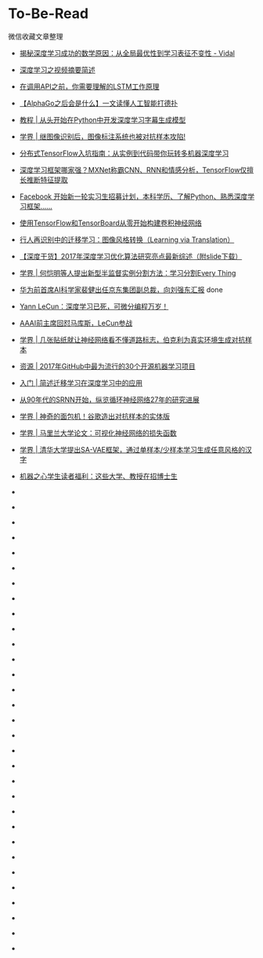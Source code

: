 # To-Be-Read
微信收藏文章整理
 
* [揭秘深度学习成功的数学原因：从全局最优性到学习表征不变性 - Vidal](http://mp.weixin.qq.com/s?__biz=MzA3MzI4MjgzMw==&mid=2650734720&idx=1&sn=2cc7ee6f1fd4e4b2ec2a158e579657f7&chksm=871ac4feb06d4de88807808264198ac18518957706c1ca91589afb5b0688d4f9d23b9d579eaf&mpshare=1&scene=24&srcid=1216ZWGc3hHDpLQxGORCLFoD#rd) 
 
* [深度学习之视频摘要简述](http://mp.weixin.qq.com/s?__biz=MzA3MzI4MjgzMw==&mid=2650735018&idx=3&sn=3c1644af0f38c613bf72a7bd392e7b11&chksm=871ac5d4b06d4cc2d1b807c38672a402d0477f629aefba0bad535b8aaa74640cc3371ab0c259&mpshare=1&scene=24&srcid=1223jdXP6R8XmsowdIRGxGIW#rd)

* [在调用API之前，你需要理解的LSTM工作原理](http://mp.weixin.qq.com/s?__biz=MzA3MzI4MjgzMw==&mid=2650734862&idx=1&sn=1a2adda4da7bd7509f10556e8ae218f4&chksm=871ac570b06d4c6644802a4dafe8ab56805ed642dba2e1e4b29ccbaa0d9245c522b7c9a28308&mpshare=1&scene=24&srcid=1219ODx5yijaNv6oRHF33y4m#rd)

* [【AlphaGo之后会是什么】一文读懂人工智能打德扑 ](http://mp.weixin.qq.com/s?__biz=MzI3MTA0MTk1MA==&mid=2652009949&idx=3&sn=66f41f562605c342521fb355e3f3db45&chksm=f121012cc656883a71e47aa78a0a08b43d028a660280b9b37f9b25f535357e48564f81145cfa&mpshare=1&scene=24&srcid=1215TQUbfTZRKeP6OG3ruyRB#rd)

* [教程 | 从头开始在Python中开发深度学习字幕生成模型](http://mp.weixin.qq.com/s?__biz=MzA3MzI4MjgzMw==&mid=2650734546&idx=2&sn=7fe918a35c35342e3c210c4eeebf0edc&chksm=871b3bacb06cb2ba7e51ddccf0c703d6f9346da5ba3909d4268485c031b77388a94e6f252019&mpshare=1&scene=24&srcid=1212JDmxALXxllC7n4TJneo4#rd)

* [学界 | 继图像识别后，图像标注系统也被对抗样本攻陷! ](http://mp.weixin.qq.com/s?__biz=MzA3MzI4MjgzMw==&mid=2650734471&idx=4&sn=f57ea48caebe2edfe4582fd1f5a07437&chksm=871b3bf9b06cb2ef2bd63c72cfe55403425ddb525fb9b5283dcebf4c96e0972a1460226fa0f4&mpshare=1&scene=24&srcid=1212igEKXNN0aTe8LS85xw9o#rd)

* [分布式TensorFlow入坑指南：从实例到代码带你玩转多机器深度学习](http://mp.weixin.qq.com/s?__biz=MzA3MzI4MjgzMw==&mid=2650734471&idx=1&sn=be4cd4b85ed84f997baf4c88543dc3f4&chksm=871b3bf9b06cb2ef94ea9531ec74fef14b8db5d1996b0cf0c9bd31ca3594ef1f54feaea17109&mpshare=1&scene=24&srcid=1210keT0av7BtCLyswR1VUMh#rd)

* [深度学习框架哪家强？MXNet称霸CNN、RNN和情感分析，TensorFlow仅擅长推断特征提取 ](http://mp.weixin.qq.com/s?__biz=MzI0ODcxODk5OA==&mid=2247491206&idx=1&sn=f040a9b0b43cfd31d452ffb1b3c8ba3c&chksm=e99d2d7fdeeaa469691b059bb9f4bb0821f7a27202a66e54f546f3aa9d8e38a153ff83ec0db5&mpshare=1&scene=24&srcid=1210HRyrHpVSO2joZM30p3KD#rd)

* [Facebook 开始新一轮实习生招募计划，本科学历、了解Python、熟悉深度学习框架…… 
](http://mp.weixin.qq.com/s?__biz=MjM5MDAxNjkyMA==&mid=2650725155&idx=4&sn=6c480f36c8ac42e14034694746abdf04&chksm=be414fd48936c6c2d98b1e02cc64076ab12747e988eff19462e0285456909c57ae09a30d79fa&mpshare=1&scene=24&srcid=1210mkTlhyn3WdMbwpY1UkOd#rd)

* [使用TensorFlow和TensorBoard从零开始构建卷积神经网络](http://mp.weixin.qq.com/s?__biz=MzA4NzE1NzYyMw==&mid=2247495477&idx=2&sn=74de7efeb30944ac9119d886e85e48b9&chksm=903f112da748983b6eb547f47aa78018257f2ebf903e6fb7ed58d85a3c974431f45974761de0&mpshare=1&scene=24&srcid=1209IxoJpgV0AfDEZwMLku6Z#rd)

* [行人再识别中的迁移学习：图像风格转换（Learning via Translation） ](http://mp.weixin.qq.com/s?__biz=MzA4NzE1NzYyMw==&mid=2247495450&idx=5&sn=0286962cdf9bf7484370c44c6bc84f69&chksm=903f1102a7489814479c0e5692cc36dbdbb648e3be1190f09727ec3ea68283f1ef457f13c5a5&mpshare=1&scene=24&srcid=1209GK3Dj6gCniQR5pfVJgHV#rd)

* [【深度干货】2017年深度学习优化算法研究亮点最新综述（附slide下载）](http://mp.weixin.qq.com/s?__biz=MzI3MTA0MTk1MA==&mid=2652009598&idx=5&sn=f79204e7ff9ddaddeb7daf903af48cc7&chksm=f121008fc6568999da12e6e169363367d823e0a65d3cc410b7201d5f2221fff7c440958b3d86&mpshare=1&scene=24&srcid=1208KHC7YVCCVhPI3MfbQ0JL#rd)

* [学界 | 何恺明等人提出新型半监督实例分割方法：学习分割Every Thing 
](http://mp.weixin.qq.com/s?__biz=MzA3MzI4MjgzMw==&mid=2650734172&idx=4&sn=85be53241bf4e1c450fd8233ebf06d7e&chksm=871b3a22b06cb334c4c5507d811afe390e751611434e2d618f654b5369efd3973a6a4d69ceb5&mpshare=1&scene=24&srcid=12047YQQQVfNoaWyCkyTL6r0#rd)

* [华为前首席AI科学家裴健出任京东集团副总裁，向刘强东汇报](http://mp.weixin.qq.com/s?__biz=MzI3MTA0MTk1MA==&mid=2652011127&idx=1&sn=80526c3b38285f8aa9896458caf854f5&chksm=f1210e86c65687906c2dd20739e98a03ab02df1de018712c3b87a72ecd63d242583eebceb0eb&mpshare=1&scene=24&srcid=0106O1WSkn7hpvuPXDxo74z2#rd) done

* [Yann LeCun：深度学习已死，可微分编程万岁！](http://mp.weixin.qq.com/s?__biz=MzI3MTA0MTk1MA==&mid=2652011186&idx=1&sn=60c84f2f0b474bce787992d6939d3857&chksm=f1210e43c6568755d221f343169f2ca3eb6ea99e282dcf6453888734f3472c5e754672fe1275&mpshare=1&scene=24&srcid=01063j9X3kX2CAXloUanvkOW#rd)

* [AAAI前主席回怼马库斯，LeCun参战](http://mp.weixin.qq.com/s?__biz=MzI3MTA0MTk1MA==&mid=2652011127&idx=2&sn=cdd9a0cf86e3f26d9ab46e40b3a5af50&chksm=f1210e86c6568790b6bfa27fe9405537914b61de664865118bc41b1b80c9ccee245d6e3678a8&mpshare=1&scene=24&srcid=0106L0bMsgGtlxmsFBYdBxSo#rd)

* [学界 | 几张贴纸就让神经网络看不懂道路标志，伯克利为真实环境生成对抗样本](http://mp.weixin.qq.com/s?__biz=MzA3MzI4MjgzMw==&mid=2650735815&idx=5&sn=dd63d33dd27ecd34e27977fcc7682116&chksm=871ac0b9b06d49af4498318536da73f0f45e99708fb80eadbbb331b9c30f182cadd82b62a883&mpshare=1&scene=24&srcid=0106QEi57CfHcaSip5I0WJZG#rd)

* [资源 | 2017年GitHub中最为流行的30个开源机器学习项目](http://mp.weixin.qq.com/s?__biz=MzA3MzI4MjgzMw==&mid=2650735815&idx=4&sn=b5d745c00dbcdb365ae3eaeb8bbcbfd1&chksm=871ac0b9b06d49afbaea5d095fd67c0435ce03017d8d3008d29c91248152b9a34736855529f0&mpshare=1&scene=24&srcid=01060R0VZdLScpk7j3Uptplc#rd)

* [入门 | 简述迁移学习在深度学习中的应用](http://mp.weixin.qq.com/s?__biz=MzA3MzI4MjgzMw==&mid=2650735722&idx=4&sn=f465dae5c9a417732729e7df25f75668&chksm=871ac014b06d4902cbffac61bad39620b1709432d2069f3a993409ee28377b71d07f06ee569a&mpshare=1&scene=24&srcid=0106c9Ke0QHVwWaCxKcSkX91#rd)

* [从90年代的SRNN开始，纵览循环神经网络27年的研究进展](http://mp.weixin.qq.com/s?__biz=MzA3MzI4MjgzMw==&mid=2650735722&idx=1&sn=f0129db9d2fb64efab7819f2c1b65505&chksm=871ac014b06d4902e8a59093d378b87a65770327c7b1bb9e4a0c76f4649b6893937c09af3598&mpshare=1&scene=24&srcid=0106u6eetNuIBLoMY9tU1oid#rd)

* [学界 | 神奇的面包机！谷歌造出对抗样本的实体版](http://mp.weixin.qq.com/s?__biz=MzA3MzI4MjgzMw==&mid=2650735672&idx=5&sn=6cef8b232381a75ec18c4595fe0f9f35&chksm=871ac046b06d4950a53fab52f5fe9f1b2d2e51f88d49a7b0b0016c693164866fed8c010fcf58&mpshare=1&scene=24&srcid=010646d3UU0K5VNmWcDMeylQ#rd)

* [学界 | 马里兰大学论文：可视化神经网络的损失函数](http://mp.weixin.qq.com/s?__biz=MzA3MzI4MjgzMw==&mid=2650735630&idx=5&sn=28c1a7fcbb263064fe45d4460226b709&chksm=871ac070b06d4966cf119be2ac89b1b751472267def8eacb36be1db7d2f212681822894435ad&mpshare=1&scene=24&srcid=0106iDEN7AEAURxcdizZnXAO#rd)

* [学界 | 清华大学提出SA-VAE框架，通过单样本/少样本学习生成任意风格的汉字](http://mp.weixin.qq.com/s?__biz=MzA3MzI4MjgzMw==&mid=2650735505&idx=4&sn=54ae35bb11b73af4b59df00e9508f64e&chksm=871ac7efb06d4ef9bcc1ed141537e76f416ff27a7985445a32e6a2d9c8c1abeb40b25eb86d7d&mpshare=1&scene=24&srcid=0106WyhRHpwGzbbGjgjugHk3#rd)

* [机器之心学生读者福利：这些大学、教授在招博士生](http://mp.weixin.qq.com/s?__biz=MzA3MzI4MjgzMw==&mid=2650735505&idx=5&sn=6c37173b73e0d26c745ca1846f287135&chksm=871ac7efb06d4ef9c1b7c2dda2c55990526c311b7e003d27e2e25b7216711d3064663d76ee28&mpshare=1&scene=24&srcid=0106T2NBv8obN9n2VhNqCadu#rd)

* []()

* []()

* []()

* []()

* []()

* []()

* []()

* []()

* []()

* []()

* []()

* []()

* []()

* []()

* []()

* []()

* []()

* []()

* []()

* []()

* []()

* []()

* []()

* []()

* []()

* []()

* []()

* []()

* []()

* []()

* []()
